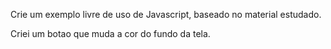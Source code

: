 Crie um exemplo livre de uso de Javascript, baseado no material estudado.

Criei um botao que muda a cor do fundo da tela.
